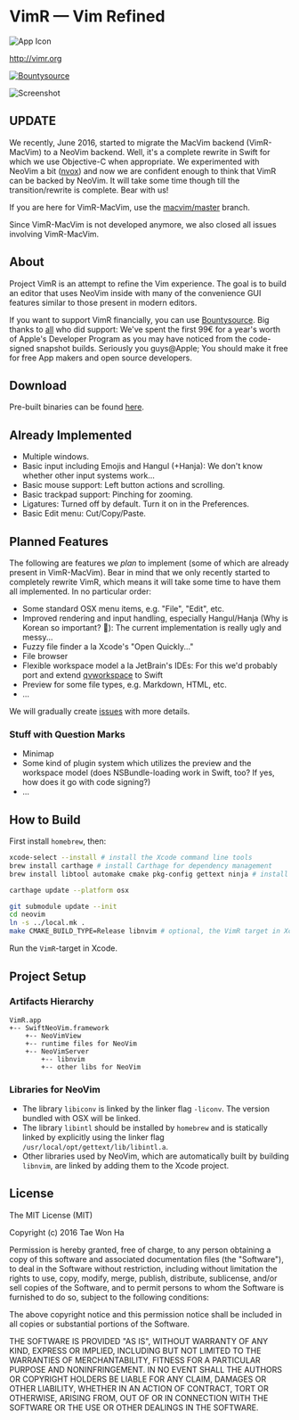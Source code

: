 VimR — Vim Refined
==================

![App Icon](https://raw.github.com/qvacua/vimr/master/resources/vimr-app-icon.png)

<http://vimr.org>

[![Bountysource](https://www.bountysource.com/badge/team?team_id=933&style=raised)](https://www.bountysource.com/teams/vimr?utm_source=VimR%20%E2%80%94%20Vim%20Refined&utm_medium=shield&utm_campaign=raised)

![Screenshot](https://raw.githubusercontent.com/qvacua/vimr/master/resources/screenshot.png)

## UPDATE

We recently, June 2016, started to migrate the MacVim backend (VimR-MacVim) to a NeoVim backend. Well, it's a complete rewrite in Swift for which we use Objective-C when appropriate. We experimented with NeoVim a bit ([nvox](https://github.com/qvacua/nvox)) and now we are confident enough to think that VimR can be backed by NeoVim. It will take some time though till the transition/rewrite is complete. Bear with us!

If you are here for VimR-MacVim, use the [macvim/master](https://github.com/qvacua/vimr/tree/macvim/master) branch.

Since VimR-MacVim is not developed anymore, we also closed all issues involving VimR-MacVim.

## About

Project VimR is an attempt to refine the Vim experience. The goal is to build an editor that uses NeoVim inside with many of the convenience GUI features similar to those present in modern editors.

If you want to support VimR financially, you can use [Bountysource](https://www.bountysource.com/teams/vimr). Big thanks to [all](https://www.bountysource.com/teams/vimr/backers) who did support: We've spent the first 99€ for a year's worth of Apple's Developer Program as you may have noticed from the code-signed snapshot builds. Seriously you guys@Apple; You should make it free for free App makers and open source developers.

## Download

Pre-built binaries can be found [here](https://github.com/qvacua/vimr/releases).

## Already Implemented

* Multiple windows.
* Basic input including Emojis and Hangul (+Hanja): We don't know whether other input systems work...
* Basic mouse support: Left button actions and scrolling.
* Basic trackpad support: Pinching for zooming.
* Ligatures: Turned off by default. Turn it on in the Preferences.
* Basic Edit menu: Cut/Copy/Paste.

## Planned Features

The following are features we _plan_ to implement (some of which are already present in VimR-MacVim). Bear in mind that we only recently started to completely rewrite VimR, which means it will take some time to have them all implemented. In no particular order:

* Some standard OSX menu items, e.g. "File", "Edit", etc.
* Improved rendering and input handling, especially Hangul/Hanja (Why is Korean so important? 🤔): The current implementation is really ugly and messy...
* Fuzzy file finder a la Xcode's "Open Quickly..."
* File browser
* Flexible workspace model a la JetBrain's IDEs: For this we'd probably port and extend [qvworkspace](https://github.com/qvacua/qvworkspace) to Swift
* Preview for some file types, e.g. Markdown, HTML, etc.
* ...

We will gradually create [issues](https://github.com/qvacua/vimr/issues) with more details.

### Stuff with Question Marks

* Minimap
* Some kind of plugin system which utilizes the preview and the workspace model (does NSBundle-loading work in Swift, too? If yes, how does it go with code signing?)
* ...

## How to Build

First install `homebrew`, then:

```bash
xcode-select --install # install the Xcode command line tools
brew install carthage # install Carthage for dependency management
brew install libtool automake cmake pkg-config gettext ninja # install libs and tools for neovim

carthage update --platform osx

git submodule update --init
cd neovim
ln -s ../local.mk .
make CMAKE_BUILD_TYPE=Release libnvim # optional, the VimR target in Xcode also does this
```

Run the `VimR`-target in Xcode.

## Project Setup

### Artifacts Hierarchy

```
VimR.app
+-- SwiftNeoVim.framework
    +-- NeoVimView
    +-- runtime files for NeoVim
    +-- NeoVimServer
        +-- libnvim
        +-- other libs for NeoVim
```

### Libraries for NeoVim

* The library `libiconv` is linked by the linker flag `-liconv`. The version bundled with OSX will be linked.
* The library `libintl` should be installed by `homebrew` and is statically linked by explicitly using the linker flag `/usr/local/opt/gettext/lib/libintl.a`.
* Other libraries used by NeoVim, which are automatically built by building `libnvim`, are linked by adding them to the Xcode project.

## License

The MIT License (MIT)

Copyright (c) 2016 Tae Won Ha

Permission is hereby granted, free of charge, to any person obtaining a copy
of this software and associated documentation files (the "Software"), to deal
in the Software without restriction, including without limitation the rights
to use, copy, modify, merge, publish, distribute, sublicense, and/or sell
copies of the Software, and to permit persons to whom the Software is
furnished to do so, subject to the following conditions:

The above copyright notice and this permission notice shall be included in
all copies or substantial portions of the Software.

THE SOFTWARE IS PROVIDED "AS IS", WITHOUT WARRANTY OF ANY KIND, EXPRESS OR
IMPLIED, INCLUDING BUT NOT LIMITED TO THE WARRANTIES OF MERCHANTABILITY,
FITNESS FOR A PARTICULAR PURPOSE AND NONINFRINGEMENT. IN NO EVENT SHALL THE
AUTHORS OR COPYRIGHT HOLDERS BE LIABLE FOR ANY CLAIM, DAMAGES OR OTHER
LIABILITY, WHETHER IN AN ACTION OF CONTRACT, TORT OR OTHERWISE, ARISING FROM,
OUT OF OR IN CONNECTION WITH THE SOFTWARE OR THE USE OR OTHER DEALINGS IN
THE SOFTWARE.
